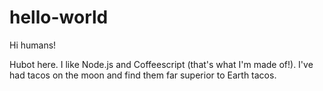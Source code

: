 # hello-world


Hi humans!

Hubot here. I like Node.js and Coffeescript (that's what I'm made of!).
I've had tacos on the moon and find them far superior to Earth tacos.
